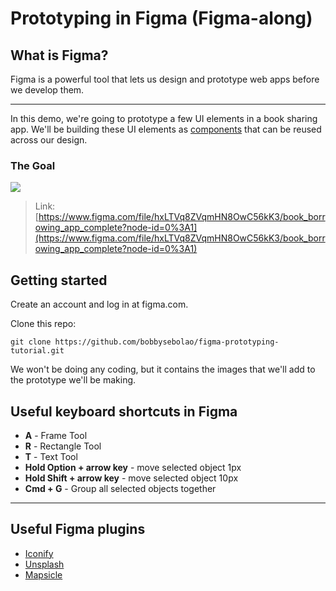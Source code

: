 # Prototyping in Figma (Figma-along)

## What is Figma?

Figma is a powerful tool that lets us design and prototype web apps before we develop them.

---

In this demo, we're going to prototype a few UI elements in a book sharing app. We'll be building these UI elements as [components](https://help.figma.com/article/66-components) that can be reused across our design.

### The Goal

![](https://i.imgur.com/Aek9STO.png)

> Link: [https://www.figma.com/file/hxLTVq8ZVqmHN8OwC56kK3/book_borrowing_app_complete?node-id=0%3A1](https://www.figma.com/file/hxLTVq8ZVqmHN8OwC56kK3/book_borrowing_app_complete?node-id=0%3A1)

## Getting started

Create an account and log in at figma.com.

Clone this repo:

`git clone https://github.com/bobbysebolao/figma-prototyping-tutorial.git`

We won't be doing any coding, but it contains the images that we'll add to the prototype we'll be making.

## Useful keyboard shortcuts in Figma

- **A** - Frame Tool
- **R** - Rectangle Tool
- **T** - Text Tool
- **Hold Option + arrow key** - move selected object 1px
- **Hold Shift + arrow key** - move selected object 10px
- **Cmd + G** - Group all selected objects together

---

## Useful Figma plugins

- [Iconify](https://www.figma.com/c/plugin/735098390272716381/Iconify)
- [Unsplash](https://www.figma.com/c/plugin/738454987945972471/Unsplash)
- [Mapsicle](https://www.figma.com/c/plugin/736458162635847353/Mapsicle)

<!-- - Emphasise that a frame is like one screen from your app
- Every component must be contained inside a frame
- We'll auto resize our frame to match the iPhone 5 screen size (320x480px)
- And we'll add a layout grid to help us position our components within the frame (6 col, 20px margin, 10px gutter)

- Animations
- Figma Plugins (icons)
- export css feature
- export as SVG -->
